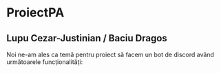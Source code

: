 # ProiectPA
Lupu Cezar-Justinian / Baciu Dragos
-
Noi ne-am ales ca temă pentru proiect să facem un bot de discord având următoarele funcționalități:

